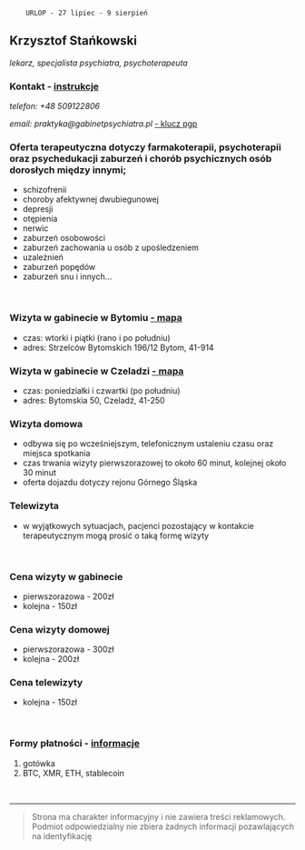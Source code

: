 ```
    URLOP - 27 lipiec - 9 sierpień
``` 

## Krzysztof Stańkowski
*lekarz, specjalista psychiatra, psychoterapeuta*

### Kontakt - [instrukcje](/instrukcja.md)
_telefon: +48 509122806_

_email: praktyka@gabinetpsychiatra.pl_ [ - klucz pgp](https://gabinetpsychiatra.pl/pgp) 


### Oferta terapeutyczna dotyczy farmakoterapii, psychoterapii oraz psychedukacji zaburzeń i chorób psychicznych osób dorosłych między innymi;
- schizofrenii
- choroby afektywnej dwubiegunowej
- depresji
- otępienia
- nerwic
- zaburzeń osobowości
- zaburzeń zachowania u osób z upośledzeniem
- uzależnień
- zaburzeń popędów
- zaburzeń snu i innych...

<br>

### Wizyta w gabinecie w Bytomiu  [ - mapa](https://www.openstreetmap.org/node/7660154838#map=16/50.3878/18.8818)
- czas: wtorki i piątki (rano i po południu)
- adres: Strzelców Bytomskich 196/12 Bytom, 41-914

### Wizyta w gabinecie w Czeladzi [ - mapa](https://www.openstreetmap.org/node/7660184231#map=17/50.31934/19.06871)
- czas: poniedziałki i czwartki (po południu)
- adres: Bytomskia 50, Czeladź, 41-250

### Wizyta domowa
- odbywa się po wcześniejszym, telefonicznym ustaleniu czasu oraz miejsca spotkania
- czas trwania wizyty pierwszorazowej to około 60 minut, kolejnej około 30 minut
- oferta dojazdu dotyczy rejonu Górnego Śląska

### Telewizyta
- w wyjątkowych sytuacjach, pacjenci pozostający w kontakcie terapeutycznym mogą prosić o taką formę wizyty

<br>

### Cena wizyty w gabinecie
- pierwszorazowa - 200zł
- kolejna - 150zł

### Cena wizyty domowej
- pierwszorazowa - 300zł
- kolejna - 200zł

### Cena telewizyty
- kolejna - 150zł

<br>

### Formy płatności - [informacje](/platnosci.md)
1. gotówka
2. BTC, XMR, ETH, stablecoin
<br>
<hr>

>Strona ma charakter informacyjny i nie zawiera treści reklamowych.
>Podmiot odpowiedzialny nie zbiera żadnych informacji pozawlających na identyfikację

